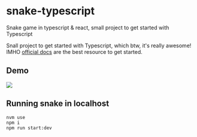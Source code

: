 # snake-typescript
Snake game in typescript &amp; react, small project to get started with Typescript

Snall project to get started with Typescript, which btw, it's really awesome! IMHO [official docs](https://www.typescriptlang.org/docs/handbook/basic-types.html) are the best resource to get started.


## Demo

![](https://github.com/lvaldovinos/snake-typescript/blob/master/snake-demo.gif)

## Running snake in localhost

```
nvm use
npm i
npm run start:dev
```
